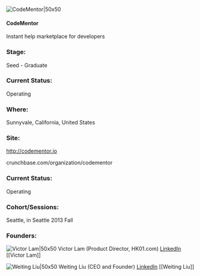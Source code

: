

![CodeMentor|50x50](https://s3.amazonaws.com/photos.angel.co/startups/i/221703-d3c7842357a91311c592166c14c9fce5-medium_jpg.jpg?buster=1371365057)

#### CodeMentor
Instant help marketplace for developers

### Stage: 
Seed - Graduate 

### Current Status: 
Operating

### Where:
Sunnyvale, California, United States

### Site:
http://codementor.io



crunchbase.com/organization/codementor

### Current Status: 
Operating

### Cohort/Sessions: 
Seattle, in Seattle 2013 Fall

### Founders: 

![Victor Lam|50x50](https://apimg.techstars.com/connect/images/image_files/5f99ad4c44e0820852000052/original/20180930.jpg) Victor Lam (Product Director, HK01.com) [LinkedIn](https://linkedin.com/in/victorlamhk) [[Victor Lam]]

![Weiting Liu|50x50](http://m.c.lnkd.licdn.com/mpr/mpr/shrink_200_200/p/3/005/01c/396/3c32dea.jpg) Weiting Liu (CEO and Founder) [LinkedIn](https://linkedin.com/in/weitingliu) [[Weiting Liu]]


